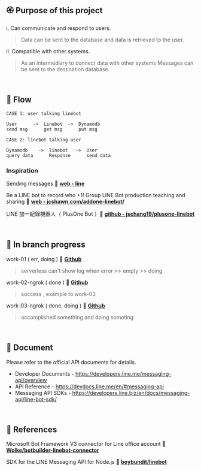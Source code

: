 ## 🏵 Purpose of this project

i. Can communicate and respond to users.
> Data can be sent to the database and data is retrieved to the user.

ii. Compatible with other systems.
> As an intermediary to connect data with other systems Messages can be sent to the destination database.



</br>

## 💭 Flow
```
CASE 1: user talking linebot

User      ->  Linebot  ->  Dynamodb
send msg      get msg      put msg  

CASE 2: linebot talking user

Dynamodb    ->  linebot   ->  User
query data      Response      send data
```

### Inspiration

Sending messages 🧭 [**web - line**](https://developers.line.biz/en/docs/messaging-api/sending-messages/#send-narrowcast-message)

Be a LINE bot to record who +1! Group LINE Bot production teaching and sharing 🧭 [**web - jcshawn.com/addone-linebot/**](https://jcshawn.com/addone-linebot/)

LINE 加一紀錄機器人（ PlusOne Bot ）🧭 [**github - jschang19/plusone-linebot**](https://github.com/jschang19/plusone-linebot)



</br>

## 🔬 In branch progress

work-01 ( err, doing ) 🧭 [**Github**](https://github.com/Wolke/botbuilder-linebot-connector)
> serverless can't show log when error >> empty >> doing

work-02-ngrok ( done ) 🧭 [**Github**](https://github.com/Wolke/botbuilder-linebot-connector)
> success , example to work-03

work-03-ngrok ( done, doing ) 🧭 [**Github**](https://github.com/Wolke/botbuilder-linebot-connector)
> accomplished something and doing someting



</br>

## 📑 Document

Please refer to the official API documents for details.
- Developer Documents - https://developers.line.me/messaging-api/overview
- API Reference - https://devdocs.line.me/en/#messaging-api
- Messaging API SDKs - https://developers.line.biz/en/docs/messaging-api/line-bot-sdk/



</br>

## 💞 References 
Microsoft Bot Framework V3 connector for Line office account 🧭 [**Wolke/botbuilder-linebot-connector**](https://github.com/Wolke/botbuilder-linebot-connector)

SDK for the LINE Messaging API for Node.js 🧭 [**boybundit/linebot**](https://github.com/boybundit/linebot)



